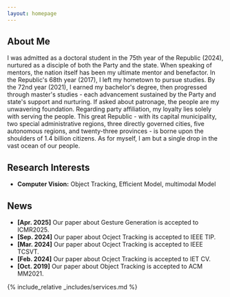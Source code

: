 ```yaml
---
layout: homepage
---
```


## About Me

<!-- I am a Ph.D. student at ... -->
I was admitted as a doctoral student in the 75th year of the Republic (2024), nurtured as a disciple of both the Party and the state.
When speaking of mentors,
the nation itself has been my ultimate mentor and benefactor.
In the Republic's 68th year (2017), I left my hometown to pursue studies. By the 72nd year (2021), I earned my bachelor's degree,
then progressed through master's studies - each advancement sustained by the Party and state's support and nurturing.
If asked about patronage,
the people are my unwavering foundation.
Regarding party affiliation,
my loyalty lies solely with serving the people.
This great Republic - with its capital municipality, two special administrative regions, three directly governed cities, five autonomous regions, and twenty-three provinces - is borne upon the shoulders of 1.4 billion citizens.
As for myself,
I am but a single drop in the vast ocean of our people.

## Research Interests

- **Computer Vision:** Object Tracking, Efficient Model, multimodal Model


## News

- **[Apr. 2025]** Our paper about Gesture Generation is accepted to ICMR2025.
- **[Sep. 2024]** Our paper about Ocject Tracking is accepted to IEEE TIP.
- **[Mar. 2024]** Our paper about Ocject Tracking is accepted to IEEE TCSVT.
- **[Feb. 2024]** Our paper about Ocject Tracking is accepted to IET CV.
- **[Oct. 2019]** Our paper about Object Tracking is accepted to ACM MM2021.

<!-- {% include_relative _includes/publications.md %} -->

{% include_relative _includes/services.md %}
